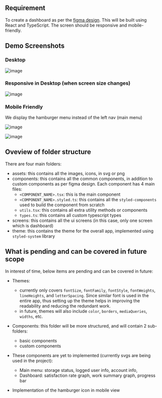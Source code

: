 ## Requirement
To create a dashboard as per the [figma design](https://www.figma.com/file/KdCSTYw5RVjitKqvNLfSBW/Instill-Frontend-Project?node-id=0%3A1&t=HzBp3hnVNRdW0qeb-1). This will be built using React and TypeScript. The screen should be responsive and mobile-friendly.

## Demo Screenshots

### Desktop
![image](https://user-images.githubusercontent.com/18692751/224035894-acc055e0-8591-45e6-a29e-f4f105f10194.png)


### Responsive in Desktop (when screen size changes)
![image](https://user-images.githubusercontent.com/18692751/224036071-af205f3b-f28b-4152-a1ff-e528f4dcf1c8.png)


### Mobile Friendly 

We display the hamburger menu instead of the left nav (main menu)

![image](https://user-images.githubusercontent.com/18692751/224036386-49657a35-77dc-4441-8fc1-e7eb2c040a10.png)

![image](https://user-images.githubusercontent.com/18692751/224036335-e5632ffc-9588-4bbc-89f8-a1746d87eeba.png)


## Oveview of folder structure
There are four main folders:
- assets: this contains all the images, icons, in svg or png
- components: this contains all the common components, in addition to custom components as per figma design.
  Each component has 4 main files:
   - `<COMPONENT_NAME>.tsx`: this is the main component 
   - `<COMPONENT_NAME>.styled.ts`: this contains all the `styled-components` used to build the component from scratch
   - `utils.tsx`: this contains all extra utility methods or components
   - `types.ts`: this contains all custom typescript types
- screens: this contains all the ui screens (in this case, only one screen which is dashboard)
- theme: this contains the theme for the overall app, implemented using `styled-system` library


## What is pending and can be covered in future scope
In interest of time, below items are pending and can be covered in future: 
- Themes: 
   - currently only covers `fontSize`, `fontFamily`, `fontStyle`, `fontWeights`, `lineHeights`, and `letterSpacing`. Since similar font is used in the entire app, thus setting up the theme helps in improving the readability and reducing the redundant work.
   - in future, themes will also include `color`, `borders`, `mediaQueries`, `widths`, etc. 

- Components: this folder will be more structured, and will contain 2 sub-folders: 
   - basic components
   - custom components

- These components are yet to implemented (currently svgs are being used in the project): 
   - Main menu: storage status, logged user info, account info, 
   - Dashboard: satisfaction rate graph, work summary graph, progress bar
   
- Implementation of the hamburger icon in mobile view

